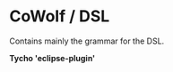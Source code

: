 CoWolf / DSL
=================

Contains mainly the grammar for the DSL.

**Tycho 'eclipse-plugin'**


